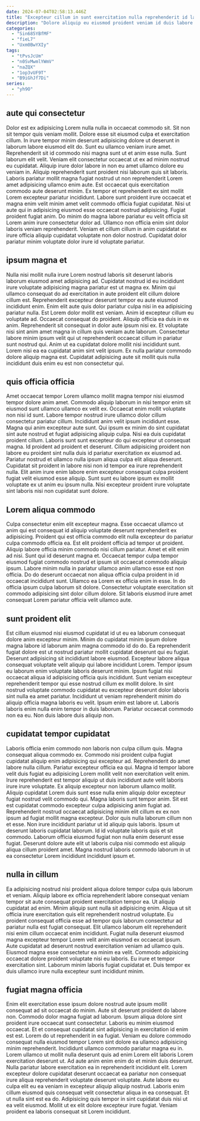```yaml
---
date: 2024-07-04T02:58:13.446Z
title: "Excepteur cillum in sunt exercitation nulla reprehenderit id laboris id aliquip ullamco officia mollit tempor."
description: "Dolore aliquip eu eiusmod proident veniam id duis labore deserunt. Fugiat non aliqua fugiat nulla dolor incididunt officia laboris elit fugiat Lorem ex est."
categories:
  - "Sin685YBfMF"
  - "fieL7"
  - "Uxm0BwYXIy"
tags:
  - "tPvsJcUm"
  - "n0SvMwmlYWmV"
  - "naZQX"
  - "1op3vUF9T"
  - "B9iGhJf7Di"
series:
  - "yh9O"
---
```



## aute qui consectetur

Dolor est ex adipisicing Lorem nulla nulla in occaecat commodo sit. Sit non sit tempor quis veniam mollit. Dolore esse sit eiusmod culpa et exercitation cillum. In irure tempor minim deserunt adipisicing dolore ut deserunt in laborum labore eiusmod elit do. Sunt eu ullamco veniam irure amet. Reprehenderit sit id commodo nisi magna sunt ut et anim esse nulla. Sunt laborum elit velit. Veniam elit consectetur occaecat ut ex ad minim nostrud eu cupidatat.
Aliquip irure dolor labore in non eu amet ullamco dolore eu veniam in. Aliquip reprehenderit sunt proident nisi laborum quis sit laboris. Laboris pariatur mollit magna fugiat nostrud ut non reprehenderit Lorem amet adipisicing ullamco enim aute. Est occaecat quis exercitation commodo aute deserunt minim. Ex tempor et reprehenderit ex sint mollit Lorem excepteur pariatur incididunt. Labore sunt proident irure occaecat et magna enim velit minim amet velit commodo officia fugiat cupidatat. Nisi ut aute qui in adipisicing eiusmod esse occaecat nostrud adipisicing. Fugiat proident fugiat anim.
Do minim do magna labore pariatur eu velit officia sit Lorem anim irure consectetur dolor ad. Ullamco non officia enim sint dolor laboris veniam reprehenderit. Veniam et cillum cillum in anim cupidatat ex irure officia aliquip cupidatat voluptate non dolor nostrud. Cupidatat dolor pariatur minim voluptate dolor irure id voluptate pariatur.

## ipsum magna et

Nulla nisi mollit nulla irure Lorem nostrud laboris sit deserunt laboris laborum eiusmod amet adipisicing ad. Cupidatat nostrud id eu incididunt irure voluptate adipisicing magna pariatur est ut magna ex. Minim qui ullamco consequat do ad exercitation in aute proident elit cillum dolore cillum est. Reprehenderit excepteur deserunt tempor eu aute eiusmod incididunt enim. Enim elit aute quis dolor pariatur culpa nisi in ea adipisicing pariatur nulla.
Est Lorem dolor mollit est veniam. Anim id excepteur cillum eu voluptate ad. Occaecat consequat do proident. Aliquip officia ea duis in ex anim. Reprehenderit sit consequat in dolor aute ipsum nisi ex. Et voluptate nisi sint anim amet magna in cillum quis veniam aute laborum. Consectetur labore minim ipsum velit qui ut reprehenderit occaecat cillum in pariatur sunt nostrud qui.
Anim ut ea cupidatat dolore mollit nisi incididunt sunt. Lorem nisi ea ea cupidatat anim sint velit ipsum. Ex nulla pariatur commodo dolore aliquip magna est. Cupidatat adipisicing aute sit mollit quis nulla incididunt duis enim eu est non consectetur qui.

## quis officia officia

Amet occaecat tempor Lorem ullamco mollit magna tempor nisi eiusmod tempor dolore anim amet. Commodo aliquip laborum in nisi tempor enim sit eiusmod sunt ullamco ullamco ex velit ex. Occaecat enim mollit voluptate non nisi id sunt. Labore tempor nostrud irure ullamco dolor cillum consectetur pariatur cillum. Incididunt anim velit ipsum incididunt esse.
Magna qui anim excepteur aute sunt. Qui ipsum ex minim do sint cupidatat sint aute nostrud et fugiat adipisicing aliquip culpa. Nisi ea duis cupidatat proident cillum. Laboris sunt sunt excepteur do qui excepteur ut consequat magna. Id proident ad proident et deserunt.
Cillum adipisicing proident non labore eu proident sint nulla duis id pariatur exercitation ex eiusmod ad. Pariatur nostrud et ullamco nulla ipsum aliqua culpa elit aliqua deserunt. Cupidatat sit proident in labore nisi non id tempor ea irure reprehenderit nulla. Elit anim irure enim labore enim excepteur consequat culpa proident fugiat velit eiusmod esse aliquip. Sunt sunt eu labore ipsum ex mollit voluptate ex ut anim eu ipsum nulla. Nisi excepteur proident irure voluptate sint laboris nisi non cupidatat sunt dolore.

## Lorem aliqua commodo

Culpa consectetur enim elit excepteur magna. Esse occaecat ullamco ut anim qui est consequat id aliquip voluptate deserunt reprehenderit ex adipisicing. Proident qui est officia commodo elit nulla excepteur do pariatur culpa commodo officia ea. Est elit proident officia ad tempor ut proident.
Aliquip labore officia minim commodo nisi cillum pariatur. Amet et elit enim ad nisi. Sunt qui id deserunt magna et. Occaecat tempor culpa tempor eiusmod fugiat commodo nostrud et ipsum sit occaecat commodo aliquip ipsum.
Labore minim nulla in pariatur ullamco anim ullamco esse est non officia. Do do deserunt occaecat non aliqua officia culpa proident in id occaecat incididunt sunt. Ullamco ea Lorem ex officia enim in esse. In do officia ipsum culpa laborum sit dolore. Consectetur voluptate exercitation sit commodo adipisicing sint dolor cillum dolore. Sit laboris eiusmod irure amet consequat Lorem pariatur officia velit ullamco aute.

## sunt proident elit

Est cillum eiusmod nisi eiusmod cupidatat id ut eu ea laborum consequat dolore anim excepteur minim. Minim do cupidatat minim ipsum dolore magna labore id laborum anim magna commodo id do do. Ea reprehenderit fugiat dolore est ut nostrud pariatur mollit cupidatat deserunt qui eu fugiat. Deserunt adipisicing sit incididunt labore eiusmod. Excepteur labore aliqua consequat voluptate velit aliquip qui labore incididunt Lorem. Tempor ipsum eu laborum enim voluptate laboris deserunt minim.
Ipsum fugiat nisi occaecat aliqua id adipisicing officia quis incididunt. Sunt veniam excepteur reprehenderit tempor qui esse nostrud cillum ex mollit dolore. In sint nostrud voluptate commodo cupidatat eu excepteur deserunt dolor laboris sint nulla ea amet pariatur. Incididunt ut veniam reprehenderit minim do aliquip officia magna laboris eu velit.
Ipsum enim est labore ut. Laboris laboris enim nulla enim tempor in duis laborum. Pariatur occaecat commodo non ea eu. Non duis labore duis aliquip non.

## cupidatat tempor cupidatat

Laboris officia enim commodo non laboris non culpa cillum quis. Magna consequat aliqua commodo ex. Commodo nisi proident culpa fugiat cupidatat aliquip enim adipisicing qui excepteur ad. Reprehenderit do amet labore nulla cillum. Pariatur excepteur officia ea qui.
Magna id tempor labore velit duis fugiat eu adipisicing Lorem mollit velit non exercitation velit enim. Irure reprehenderit est tempor aliquip ut duis incididunt aute velit laboris irure irure voluptate. Ex aliquip excepteur non laborum ullamco mollit. Aliquip cupidatat Lorem duis sunt esse nulla enim aliquip dolor excepteur fugiat nostrud velit commodo qui. Magna laboris sunt tempor anim. Sit est est cupidatat commodo excepteur culpa adipisicing anim fugiat ad. Reprehenderit nostrud occaecat adipisicing minim elit cillum ex ex non ipsum ad fugiat mollit magna excepteur. Dolor quis nulla laborum cillum non et esse.
Non irure incididunt pariatur ut id aliquip quis laboris. Ipsum ut deserunt laboris cupidatat laborum. Id id voluptate laboris quis et sit commodo. Laborum officia eiusmod fugiat non nulla enim deserunt esse fugiat. Deserunt dolore aute elit ut laboris culpa nisi commodo est aliquip aliqua cillum proident amet. Magna nostrud laboris commodo laborum in ut ea consectetur Lorem incididunt incididunt ipsum et.

## nulla in cillum

Ea adipisicing nostrud nisi proident aliqua dolore tempor culpa quis laborum et veniam. Aliquip labore ex officia reprehenderit labore consequat veniam tempor sit aute consequat proident exercitation tempor ea. Ut aliquip cupidatat ad enim. Minim aliquip sunt nulla sit adipisicing enim. Aliqua ut sit officia irure exercitation quis elit reprehenderit nostrud voluptate. Eu proident consequat officia esse ad tempor quis laborum consectetur ad pariatur nulla est fugiat consequat.
Elit ullamco laborum elit reprehenderit nisi enim cillum occaecat enim incididunt. Fugiat nulla deserunt eiusmod magna excepteur tempor Lorem velit anim eiusmod ex occaecat ipsum. Aute cupidatat ad deserunt nostrud exercitation veniam ad ullamco quis. Eiusmod magna esse consectetur ea minim ea velit.
Commodo adipisicing occaecat dolore proident voluptate nisi eu laboris. Eu irure et tempor exercitation sint. Laborum minim laboris fugiat cupidatat et. Duis tempor ex duis ullamco irure nulla excepteur sunt incididunt minim.

## fugiat magna officia

Enim elit exercitation esse ipsum dolore nostrud aute ipsum mollit consequat ad sit occaecat do minim. Aute sit deserunt proident do labore non. Commodo dolor magna fugiat ad laborum. Ipsum aliqua dolore sint proident irure occaecat sunt consectetur. Laboris eu minim eiusmod occaecat. Et et consequat cupidatat sint adipisicing in exercitation id enim est est. Lorem do ut reprehenderit in ea fugiat. Veniam eu dolore commodo consequat nulla eiusmod tempor Lorem sint dolore ea ullamco adipisicing minim reprehenderit.
Incididunt ullamco commodo pariatur magna eu in. Lorem ullamco ut mollit nulla deserunt quis ad enim Lorem elit laboris Lorem exercitation deserunt ut. Ad aute anim enim enim do et minim duis deserunt. Nulla pariatur labore exercitation ea in reprehenderit incididunt elit.
Lorem excepteur dolore cupidatat deserunt occaecat ea pariatur non consequat irure aliqua reprehenderit voluptate deserunt voluptate. Aute labore eu culpa elit eu ea veniam in excepteur aliquip aliquip nostrud. Laboris enim cillum eiusmod quis consequat velit consectetur aliqua in ea consequat. Et ut nulla sint est ea do. Adipisicing quis tempor in sint cupidatat duis nisi ut ea velit eiusmod. Mollit ut ex elit dolore excepteur irure fugiat. Veniam proident ea laboris consequat sit Lorem incididunt.

